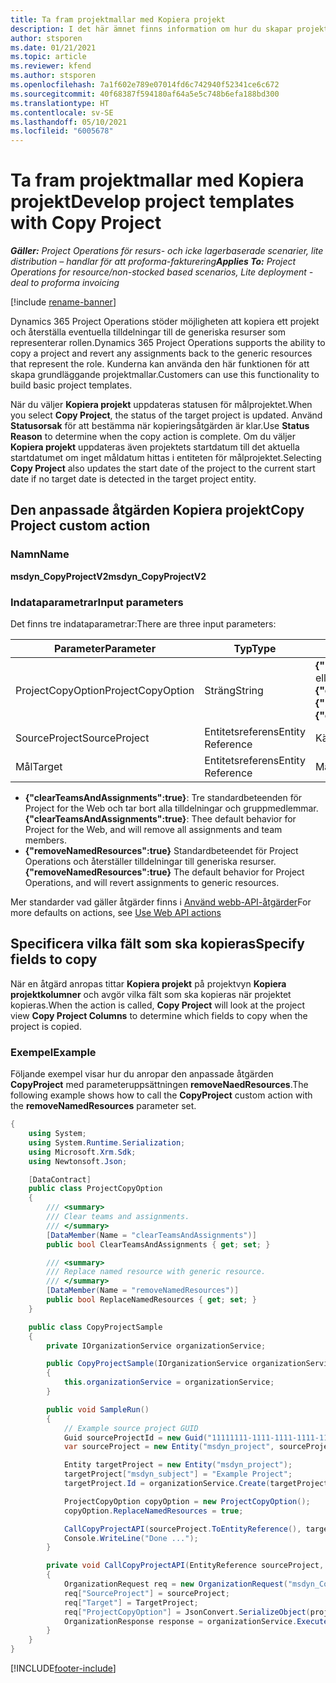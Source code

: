```yaml
---
title: Ta fram projektmallar med Kopiera projekt
description: I det här ämnet finns information om hur du skapar projektmallar med den anpassade åtgärden Kopiera projekt.
author: stsporen
ms.date: 01/21/2021
ms.topic: article
ms.reviewer: kfend
ms.author: stsporen
ms.openlocfilehash: 7a1f602e789e07014fd6c742940f52341ce6c672
ms.sourcegitcommit: 40f68387f594180af64a5e5c748b6efa188bd300
ms.translationtype: HT
ms.contentlocale: sv-SE
ms.lasthandoff: 05/10/2021
ms.locfileid: "6005678"
---
```

# <a name="develop-project-templates-with-copy-project"></a><span data-ttu-id="ecae5-103">Ta fram projektmallar med Kopiera projekt</span><span class="sxs-lookup"><span data-stu-id="ecae5-103">Develop project templates with Copy Project</span></span>

<span data-ttu-id="ecae5-104">_**Gäller:** Project Operations för resurs- och icke lagerbaserade scenarier, lite distribution – handlar för att proforma-fakturering_</span><span class="sxs-lookup"><span data-stu-id="ecae5-104">_**Applies To:** Project Operations for resource/non-stocked based scenarios, Lite deployment - deal to proforma invoicing_</span></span>

[!include [rename-banner](~/includes/cc-data-platform-banner.md)]

<span data-ttu-id="ecae5-105">Dynamics 365 Project Operations stöder möjligheten att kopiera ett projekt och återställa eventuella tilldelningar till de generiska resurser som representerar rollen.</span><span class="sxs-lookup"><span data-stu-id="ecae5-105">Dynamics 365 Project Operations supports the ability to copy a project and revert any assignments back to the generic resources that represent the role.</span></span> <span data-ttu-id="ecae5-106">Kunderna kan använda den här funktionen för att skapa grundläggande projektmallar.</span><span class="sxs-lookup"><span data-stu-id="ecae5-106">Customers can use this functionality to build basic project templates.</span></span>

<span data-ttu-id="ecae5-107">När du väljer **Kopiera projekt** uppdateras statusen för målprojektet.</span><span class="sxs-lookup"><span data-stu-id="ecae5-107">When you select **Copy Project**, the status of the target project is updated.</span></span> <span data-ttu-id="ecae5-108">Använd **Statusorsak** för att bestämma när kopieringsåtgärden är klar.</span><span class="sxs-lookup"><span data-stu-id="ecae5-108">Use **Status Reason** to determine when the copy action is complete.</span></span> <span data-ttu-id="ecae5-109">Om du väljer **Kopiera projekt** uppdateras även projektets startdatum till det aktuella startdatumet om inget måldatum hittas i entiteten för målprojektet.</span><span class="sxs-lookup"><span data-stu-id="ecae5-109">Selecting **Copy Project** also updates the start date of the project to the current start date if no target date is detected in the target project entity.</span></span>

## <a name="copy-project-custom-action"></a><span data-ttu-id="ecae5-110">Den anpassade åtgärden Kopiera projekt</span><span class="sxs-lookup"><span data-stu-id="ecae5-110">Copy Project custom action</span></span> 

### <a name="name"></a><span data-ttu-id="ecae5-111">Namn</span><span class="sxs-lookup"><span data-stu-id="ecae5-111">Name</span></span> 

<span data-ttu-id="ecae5-112">**msdyn_CopyProjectV2**</span><span class="sxs-lookup"><span data-stu-id="ecae5-112">**msdyn_CopyProjectV2**</span></span>

### <a name="input-parameters"></a><span data-ttu-id="ecae5-113">Indataparametrar</span><span class="sxs-lookup"><span data-stu-id="ecae5-113">Input parameters</span></span>
<span data-ttu-id="ecae5-114">Det finns tre indataparametrar:</span><span class="sxs-lookup"><span data-stu-id="ecae5-114">There are three input parameters:</span></span>

| <span data-ttu-id="ecae5-115">Parameter</span><span class="sxs-lookup"><span data-stu-id="ecae5-115">Parameter</span></span>          | <span data-ttu-id="ecae5-116">Typ</span><span class="sxs-lookup"><span data-stu-id="ecae5-116">Type</span></span>   | <span data-ttu-id="ecae5-117">Värden</span><span class="sxs-lookup"><span data-stu-id="ecae5-117">Values</span></span>                                                   | 
|--------------------|--------|----------------------------------------------------------|
| <span data-ttu-id="ecae5-118">ProjectCopyOption</span><span class="sxs-lookup"><span data-stu-id="ecae5-118">ProjectCopyOption</span></span>  | <span data-ttu-id="ecae5-119">Sträng</span><span class="sxs-lookup"><span data-stu-id="ecae5-119">String</span></span> | <span data-ttu-id="ecae5-120">**{"removeNamedResources":true}** eller **{"clearTeamsAndAssignments":true}**</span><span class="sxs-lookup"><span data-stu-id="ecae5-120">**{"removeNamedResources":true}** or **{"clearTeamsAndAssignments":true}**</span></span> |
| <span data-ttu-id="ecae5-121">SourceProject</span><span class="sxs-lookup"><span data-stu-id="ecae5-121">SourceProject</span></span>      | <span data-ttu-id="ecae5-122">Entitetsreferens</span><span class="sxs-lookup"><span data-stu-id="ecae5-122">Entity Reference</span></span> | <span data-ttu-id="ecae5-123">Källprojekt</span><span class="sxs-lookup"><span data-stu-id="ecae5-123">Source Project</span></span> |
| <span data-ttu-id="ecae5-124">Mål</span><span class="sxs-lookup"><span data-stu-id="ecae5-124">Target</span></span>             | <span data-ttu-id="ecae5-125">Entitetsreferens</span><span class="sxs-lookup"><span data-stu-id="ecae5-125">Entity Reference</span></span> | <span data-ttu-id="ecae5-126">Målprojekt</span><span class="sxs-lookup"><span data-stu-id="ecae5-126">Target Project</span></span> |


- <span data-ttu-id="ecae5-127">**{"clearTeamsAndAssignments":true}**: Tre standardbeteenden för Project for the Web och tar bort alla tilldelningar och gruppmedlemmar.</span><span class="sxs-lookup"><span data-stu-id="ecae5-127">**{"clearTeamsAndAssignments":true}**: Thee default behavior for Project for the Web, and will remove all assignments and team members.</span></span>
- <span data-ttu-id="ecae5-128">**{"removeNamedResources":true}** Standardbeteendet för Project Operations och återställer tilldelningar till generiska resurser.</span><span class="sxs-lookup"><span data-stu-id="ecae5-128">**{"removeNamedResources":true}** The default behavior for Project Operations, and will revert assignments to generic resources.</span></span>

<span data-ttu-id="ecae5-129">Mer standarder vad gäller åtgärder finns i [Använd webb-API-åtgärder](/powerapps/developer/common-data-service/webapi/use-web-api-actions)</span><span class="sxs-lookup"><span data-stu-id="ecae5-129">For more defaults on actions, see [Use Web API actions](/powerapps/developer/common-data-service/webapi/use-web-api-actions)</span></span>

## <a name="specify-fields-to-copy"></a><span data-ttu-id="ecae5-130">Specificera vilka fält som ska kopieras</span><span class="sxs-lookup"><span data-stu-id="ecae5-130">Specify fields to copy</span></span> 
<span data-ttu-id="ecae5-131">När en åtgärd anropas tittar **Kopiera projekt** på projektvyn **Kopiera projektkolumner** och avgör vilka fält som ska kopieras när projektet kopieras.</span><span class="sxs-lookup"><span data-stu-id="ecae5-131">When the action is called, **Copy Project** will look at the project view **Copy Project Columns** to determine which fields to copy when the project is copied.</span></span>


### <a name="example"></a><span data-ttu-id="ecae5-132">Exempel</span><span class="sxs-lookup"><span data-stu-id="ecae5-132">Example</span></span>
<span data-ttu-id="ecae5-133">Följande exempel visar hur du anropar den anpassade åtgärden **CopyProject** med parameteruppsättningen **removeNaedResources**.</span><span class="sxs-lookup"><span data-stu-id="ecae5-133">The following example shows how to call the **CopyProject** custom action with the **removeNamedResources** parameter set.</span></span>
```C#
{
    using System;
    using System.Runtime.Serialization;
    using Microsoft.Xrm.Sdk;
    using Newtonsoft.Json;

    [DataContract]
    public class ProjectCopyOption
    {
        /// <summary>
        /// Clear teams and assignments.
        /// </summary>
        [DataMember(Name = "clearTeamsAndAssignments")]
        public bool ClearTeamsAndAssignments { get; set; }

        /// <summary>
        /// Replace named resource with generic resource.
        /// </summary>
        [DataMember(Name = "removeNamedResources")]
        public bool ReplaceNamedResources { get; set; }
    }

    public class CopyProjectSample
    {
        private IOrganizationService organizationService;

        public CopyProjectSample(IOrganizationService organizationService)
        {
            this.organizationService = organizationService;
        }

        public void SampleRun()
        {
            // Example source project GUID
            Guid sourceProjectId = new Guid("11111111-1111-1111-1111-111111111111");
            var sourceProject = new Entity("msdyn_project", sourceProjectId);

            Entity targetProject = new Entity("msdyn_project");
            targetProject["msdyn_subject"] = "Example Project";
            targetProject.Id = organizationService.Create(targetProject);

            ProjectCopyOption copyOption = new ProjectCopyOption();
            copyOption.ReplaceNamedResources = true;

            CallCopyProjectAPI(sourceProject.ToEntityReference(), targetProject.ToEntityReference(), copyOption);
            Console.WriteLine("Done ...");
        }

        private void CallCopyProjectAPI(EntityReference sourceProject, EntityReference TargetProject, ProjectCopyOption projectCopyOption)
        {
            OrganizationRequest req = new OrganizationRequest("msdyn_CopyProjectV2");
            req["SourceProject"] = sourceProject;
            req["Target"] = TargetProject;
            req["ProjectCopyOption"] = JsonConvert.SerializeObject(projectCopyOption);
            OrganizationResponse response = organizationService.Execute(req);
        }
    }
}
```


[!INCLUDE[footer-include](../includes/footer-banner.md)]